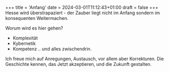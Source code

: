 +++
title = 'Anfang'
date = 2024-03-01T11:12:43+01:00
draft = false
+++
Hesse wird überstrapaziert - der Zauber liegt nicht im Anfang sondern im konsequenten Weitermachen. 

Worum wird es hier gehen?
* Komplexität
* Kybernetik
* Kompetenz
.. und alles zwischendrin.

Ich freue mich auf Anregungen, Austausch, vor allem aber Korrekturen. Die Geschichte kennen, das Jetzt akzeptieren, und die Zukunft gestalten.